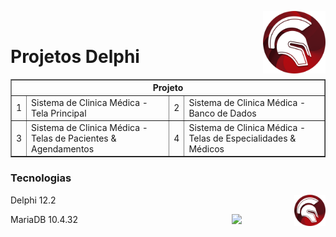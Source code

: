 <img src="img/delphi-logo-1024.png" width=100 align="right"/><br/>

# Projetos Delphi

<table border="1">
    <thead>
        <tr>
            <th colspan="4" style="text-align:center">Projeto</th>
        </tr>
    </thead>
    <tbody>
       <tr>
            <td>1</td>
            <td>Sistema de Clinica Médica - Tela Principal</td>
            <td>2</td>
            <td>Sistema de Clinica Médica - Banco de Dados</td>
        </tr>
        <tr>
           <td>3</td>
           <td>Sistema de Clinica Médica - Telas de Pacientes & Agendamentos</td>
           <td>4</td>
           <td>Sistema de Clinica Médica - Telas de Especialidades & Médicos</td>
        </tr>
    </tbody>
    </body>
</table>


<h3>Tecnologias</h3>

 
<p>Delphi 12.2 <img src="../img/delphi-logo-1024.png" width=50 align="right"/><br/></p>
<p>MariaDB 10.4.32 <img src="icon/mariadb-icon.svg" width=100 align="right"/><br/></p>
      
